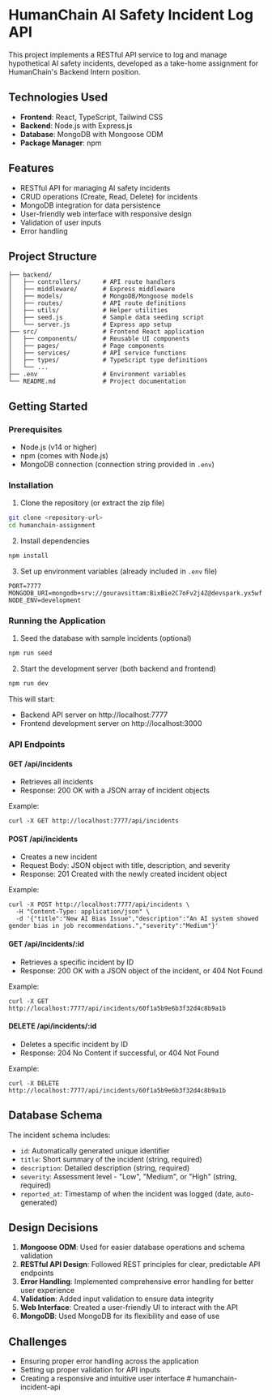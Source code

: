 # HumanChain AI Safety Incident Log API

This project implements a RESTful API service to log and manage hypothetical AI safety incidents, developed as a take-home assignment for HumanChain's Backend Intern position.

## Technologies Used

- **Frontend**: React, TypeScript, Tailwind CSS
- **Backend**: Node.js with Express.js
- **Database**: MongoDB with Mongoose ODM
- **Package Manager**: npm

## Features

- RESTful API for managing AI safety incidents
- CRUD operations (Create, Read, Delete) for incidents
- MongoDB integration for data persistence
- User-friendly web interface with responsive design
- Validation of user inputs
- Error handling

## Project Structure

```
├── backend/
│   ├── controllers/      # API route handlers
│   ├── middleware/       # Express middleware
│   ├── models/           # MongoDB/Mongoose models
│   ├── routes/           # API route definitions
│   ├── utils/            # Helper utilities
│   ├── seed.js           # Sample data seeding script
│   └── server.js         # Express app setup
├── src/                  # Frontend React application
│   ├── components/       # Reusable UI components
│   ├── pages/            # Page components
│   ├── services/         # API service functions
│   ├── types/            # TypeScript type definitions
│   └── ...
├── .env                  # Environment variables
└── README.md             # Project documentation
```

## Getting Started

### Prerequisites

- Node.js (v14 or higher)
- npm (comes with Node.js)
- MongoDB connection (connection string provided in `.env`)

### Installation

1. Clone the repository (or extract the zip file)

```bash
git clone <repository-url>
cd humanchain-assignment
```

2. Install dependencies

```bash
npm install
```

3. Set up environment variables (already included in `.env` file)

```
PORT=7777
MONGODB_URI=mongodb+srv://gouravsittam:BixBie2C7oFv2j4Z@devspark.yx5wf.mongodb.net/humanchain
NODE_ENV=development
```

### Running the Application

1. Seed the database with sample incidents (optional)

```bash
npm run seed
```

2. Start the development server (both backend and frontend)

```bash
npm run dev
```

This will start:

- Backend API server on http://localhost:7777
- Frontend development server on http://localhost:3000

### API Endpoints

#### GET /api/incidents

- Retrieves all incidents
- Response: 200 OK with a JSON array of incident objects

Example:

```
curl -X GET http://localhost:7777/api/incidents
```

#### POST /api/incidents

- Creates a new incident
- Request Body: JSON object with title, description, and severity
- Response: 201 Created with the newly created incident object

Example:

```
curl -X POST http://localhost:7777/api/incidents \
  -H "Content-Type: application/json" \
  -d '{"title":"New AI Bias Issue","description":"An AI system showed gender bias in job recommendations.","severity":"Medium"}'
```

#### GET /api/incidents/:id

- Retrieves a specific incident by ID
- Response: 200 OK with a JSON object of the incident, or 404 Not Found

Example:

```
curl -X GET http://localhost:7777/api/incidents/60f1a5b9e6b3f32d4c8b9a1b
```

#### DELETE /api/incidents/:id

- Deletes a specific incident by ID
- Response: 204 No Content if successful, or 404 Not Found

Example:

```
curl -X DELETE http://localhost:7777/api/incidents/60f1a5b9e6b3f32d4c8b9a1b
```

## Database Schema

The incident schema includes:

- `id`: Automatically generated unique identifier
- `title`: Short summary of the incident (string, required)
- `description`: Detailed description (string, required)
- `severity`: Assessment level - "Low", "Medium", or "High" (string, required)
- `reported_at`: Timestamp of when the incident was logged (date, auto-generated)

## Design Decisions

1. **Mongoose ODM**: Used for easier database operations and schema validation
2. **RESTful API Design**: Followed REST principles for clear, predictable API endpoints
3. **Error Handling**: Implemented comprehensive error handling for better user experience
4. **Validation**: Added input validation to ensure data integrity
5. **Web Interface**: Created a user-friendly UI to interact with the API
6. **MongoDB**: Used MongoDB for its flexibility and ease of use

## Challenges

- Ensuring proper error handling across the application
- Setting up proper validation for API inputs
- Creating a responsive and intuitive user interface
#   h u m a n c h a i n - i n c i d e n t - a p i  
 